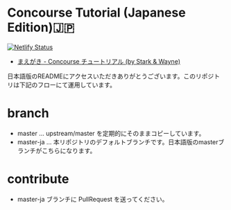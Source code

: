 # Concourse Tutorial (Japanese Edition):jp:

[![Netlify Status](https://api.netlify.com/api/v1/badges/e342ff0b-54eb-4ca1-8740-30bb4b34ab68/deploy-status)](https://app.netlify.com/sites/concoursetutorial-ja/deploys)

- [まえがき \- Concourse チュートリアル \(by Stark & Wayne\)](https://concoursetutorial-ja.site.legnoh.lkj.io/)

日本語版のREADMEにアクセスいただきありがとうございます。このリポジトリは下記のフローにて運用しています。

# branch

- master ... upstream/master を定期的にそのままコピーしています。
- master-ja ... 本リポジトリのデフォルトブランチです。日本語版のmasterブランチがこちらになります。

# contribute

- master-ja ブランチに PullRequest を送ってください。
